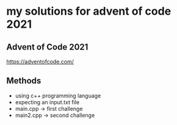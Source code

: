# my solutions for advent of code 2021

## Advent of Code 2021

https://adventofcode.com/ 

## Methods

* using c++ programming language
* expecting an input.txt file
* main.cpp -> first challenge
* main2.cpp -> second challenge

